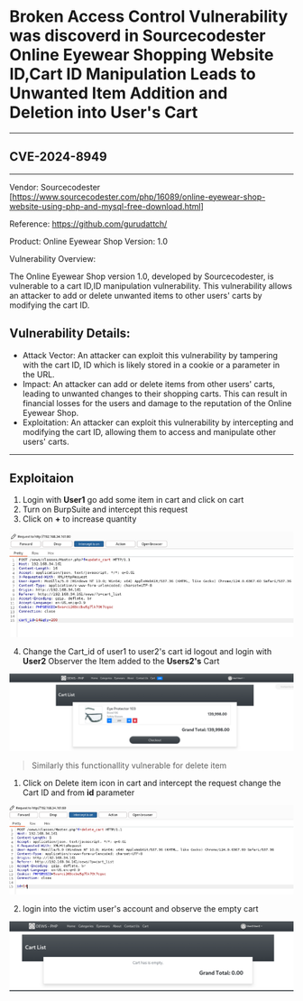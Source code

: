 # Broken Access Control Vulnerability was discoverd in Sourcecodester Online Eyewear Shopping Website ID,Cart ID Manipulation Leads to Unwanted Item Addition and Deletion into User's Cart

---

## CVE-2024-8949

---

Vendor: Sourcecodester [https://www.sourcecodester.com/php/16089/online-eyewear-shop-website-using-php-and-mysql-free-download.html]

Reference: https://github.com/gurudattch/

Product: Online Eyewear Shop Version: 1.0



Vulnerability Overview:

The Online Eyewear Shop version 1.0, developed by Sourcecodester, is vulnerable to a cart ID,ID manipulation vulnerability. This vulnerability allows an attacker to add or delete unwanted items to other users' carts by modifying the cart ID.

Vulnerability Details:
---

  -  Attack Vector: An attacker can exploit this vulnerability by tampering with the cart ID, ID which is likely stored in a cookie or a parameter in the URL.
  -  Impact: An attacker can add or delete items from other users' carts, leading to unwanted changes to their shopping carts. This can result in financial losses for the users and damage to the reputation of the Online Eyewear Shop.
  -  Exploitation: An attacker can exploit this vulnerability by intercepting and modifying the cart ID, allowing them to access and manipulate other users' carts.


---

Exploitaion
---

1. Login with **User1** go add some item in cart and click on cart
2. Turn on BurpSuite and intercept this request
3. Click on **+** to increase quantity

![image](https://github.com/gurudattch/CVEs/blob/main/assets/19.png)

4. Change the Cart_id of user1 to user2's cart id logout and login with **User2** Observer the Item added to the **Users2's** Cart

![image](https://github.com/gurudattch/CVEs/blob/main/assets/20.png)

> Similarly this functionallity vulnerable for delete item

1. Click on Delete item icon in cart and intercept the request change the Cart ID and from **id** parameter
   
![image](https://github.com/gurudattch/CVEs/blob/main/assets/21.png)

2. login into the victim user's account and observe the empty cart

![image](https://github.com/gurudattch/CVEs/blob/main/assets/22.png)
